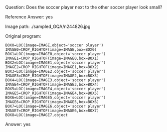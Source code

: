 Question: Does the soccer player next to the other soccer player look small?

Reference Answer: yes

Image path: ./sampled_GQA/n244826.jpg

Original program:

```
BOX0=LOC(image=IMAGE,object='soccer player')
IMAGE0=CROP_RIGHTOF(image=IMAGE,box=BOX0)
BOX1=LOC(image=IMAGE0,object='soccer player')
IMAGE1=CROP_RIGHTOF(image=IMAGE0,box=BOX1)
BOX2=LOC(image=IMAGE1,object='soccer player')
IMAGE2=CROP_RIGHTOF(image=IMAGE1,box=BOX2)
BOX3=LOC(image=IMAGE2,object='soccer player')
IMAGE3=CROP_RIGHTOF(image=IMAGE2,box=BOX3)
BOX4=LOC(image=IMAGE3,object='soccer player')
IMAGE4=CROP_RIGHTOF(image=IMAGE3,box=BOX4)
BOX5=LOC(image=IMAGE4,object='soccer player')
IMAGE5=CROP_RIGHTOF(image=IMAGE4,box=BOX5)
BOX6=LOC(image=IMAGE5,object='soccer player')
IMAGE6=CROP_RIGHTOF(image=IMAGE5,box=BOX6)
BOX7=LOC(image=IMAGE6,object='soccer player')
IMAGE7=CROP_RIGHTOF(image=IMAGE6,box=BOX7)
BOX8=LOC(image=IMAGE7,object
```
Answer: yes

